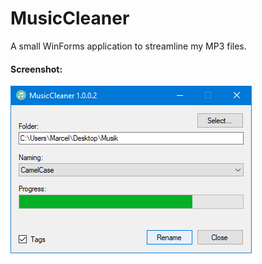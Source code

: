 # MusicCleaner
A small WinForms application to streamline my MP3 files.

#### Screenshot:

![alt text](https://github.com/MBODM/MusicCleaner/blob/master/SCREENSHOT.png)
